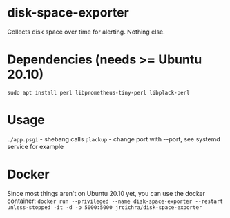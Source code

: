 # disk-space-exporter
Collects disk space over time for alerting. Nothing else.

# Dependencies (needs >= Ubuntu 20.10)
`sudo apt install perl libprometheus-tiny-perl libplack-perl`

# Usage
`./app.psgi` - shebang calls `plackup` - change port with --port, see systemd service for example
# Docker
Since most things aren't on Ubuntu 20.10 yet, you can use the docker container:
`docker run --privileged --name disk-space-exporter --restart unless-stopped -it -d -p 5000:5000 jrcichra/disk-space-exporter`
